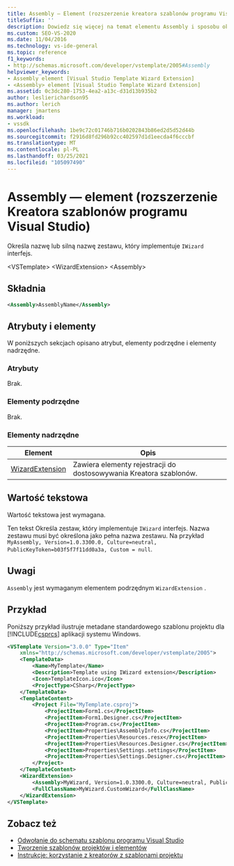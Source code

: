 ```yaml
---
title: Assembly — Element (rozszerzenie kreatora szablonów programu Visual Studio)
titleSuffix: ''
description: Dowiedz się więcej na temat elementu Assembly i sposobu określania nazwy lub silnej nazwy zestawu, który implementuje interfejs IWizard.
ms.custom: SEO-VS-2020
ms.date: 11/04/2016
ms.technology: vs-ide-general
ms.topic: reference
f1_keywords:
- http://schemas.microsoft.com/developer/vstemplate/2005#Assembly
helpviewer_keywords:
- Assembly element [Visual Studio Template Wizard Extension]
- <Assembly> element [Visual Studio Template Wizard Extension]
ms.assetid: 0c3dc280-1753-4ea2-a13c-d31d13b935b2
author: leslierichardson95
ms.author: lerich
manager: jmartens
ms.workload:
- vssdk
ms.openlocfilehash: 1be9c72c01746b716b0202843b86ed2d5d52d44b
ms.sourcegitcommit: f2916d8fd296b92cc402597d1d1eecda4f6cccbf
ms.translationtype: MT
ms.contentlocale: pl-PL
ms.lasthandoff: 03/25/2021
ms.locfileid: "105097490"
---
```

# <a name="assembly-element-visual-studio-template-wizard-extension"></a>Assembly — element (rozszerzenie Kreatora szablonów programu Visual Studio)
Określa nazwę lub silną nazwę zestawu, który implementuje `IWizard` interfejs.

 \<VSTemplate>
\<WizardExtension>
\<Assembly>

## <a name="syntax"></a>Składnia

```xml
<Assembly>AssemblyName</Assembly>
```

## <a name="attributes-and-elements"></a>Atrybuty i elementy
 W poniższych sekcjach opisano atrybut, elementy podrzędne i elementy nadrzędne.

### <a name="attributes"></a>Atrybuty
 Brak.

### <a name="child-elements"></a>Elementy podrzędne
 Brak.

### <a name="parent-elements"></a>Elementy nadrzędne

|Element|Opis|
|-------------|-----------------|
|[WizardExtension](../extensibility/wizardextension-element-visual-studio-templates.md)|Zawiera elementy rejestracji do dostosowywania Kreatora szablonów.|

## <a name="text-value"></a>Wartość tekstowa
 Wartość tekstowa jest wymagana.

 Ten tekst Określa zestaw, który implementuje `IWizard` interfejs. Nazwa zestawu musi być określona jako pełna nazwa zestawu. Na przykład `MyAssembly, Version=1.0.3300.0, Culture=neutral, PublicKeyToken=b03f5f7f11dd0a3a, Custom = null`.

## <a name="remarks"></a>Uwagi
 `Assembly` jest wymaganym elementem podrzędnym `WizardExtension` .

## <a name="example"></a>Przykład
 Poniższy przykład ilustruje metadane standardowego szablonu projektu dla [!INCLUDE[csprcs](../data-tools/includes/csprcs_md.md)] aplikacji systemu Windows.

```xml
<VSTemplate Version="3.0.0" Type="Item"
    xmlns="http://schemas.microsoft.com/developer/vstemplate/2005">
    <TemplateData>
        <Name>MyTemplate</Name>
        <Description>Template using IWizard extension</Description>
        <Icon>TemplateIcon.ico</Icon>
        <ProjectType>CSharp</ProjectType>
    </TemplateData>
    <TemplateContent>
        <Project File="MyTemplate.csproj">
            <ProjectItem>Form1.cs</ProjectItem>
            <ProjectItem>Form1.Designer.cs</ProjectItem>
            <ProjectItem>Program.cs</ProjectItem>
            <ProjectItem>Properties\AssemblyInfo.cs</ProjectItem>
            <ProjectItem>Properties\Resources.resx</ProjectItem>
            <ProjectItem>Properties\Resources.Designer.cs</ProjectItem>
            <ProjectItem>Properties\Settings.settings</ProjectItem>
            <ProjectItem>Properties\Settings.Designer.cs</ProjectItem>
        </Project>
    </TemplateContent>
    <WizardExtension>
        <Assembly>MyWizard, Version=1.0.3300.0, Culture=neutral, PublicKeyToken=b03f5f7f11dd0a3a, Custom=null</Assembly>
        <FullClassName>MyWizard.CustomWizard</FullClassName>
    </WizardExtension>
</VSTemplate>
```

## <a name="see-also"></a>Zobacz też

- [Odwołanie do schematu szablonu programu Visual Studio](../extensibility/visual-studio-template-schema-reference.md)
- [Tworzenie szablonów projektów i elementów](../ide/creating-project-and-item-templates.md)
- [Instrukcje: korzystanie z kreatorów z szablonami projektu](../extensibility/how-to-use-wizards-with-project-templates.md)
